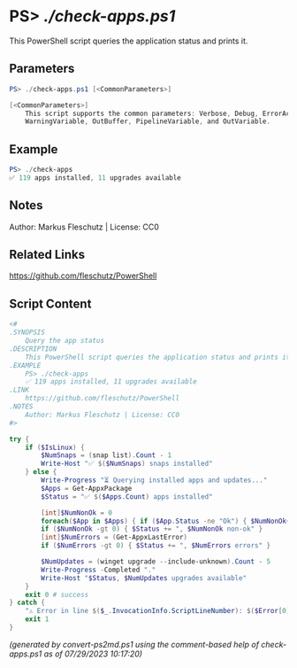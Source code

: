PS> *./check-apps.ps1*
====================

This PowerShell script queries the application status and prints it.

Parameters
----------
```powershell
PS> ./check-apps.ps1 [<CommonParameters>]

[<CommonParameters>]
    This script supports the common parameters: Verbose, Debug, ErrorAction, ErrorVariable, WarningAction, 
    WarningVariable, OutBuffer, PipelineVariable, and OutVariable.
```

Example
-------
```powershell
PS> ./check-apps
✅ 119 apps installed, 11 upgrades available

```

Notes
-----
Author: Markus Fleschutz | License: CC0

Related Links
-------------
https://github.com/fleschutz/PowerShell

Script Content
--------------
```powershell
<#
.SYNOPSIS
	Query the app status
.DESCRIPTION
	This PowerShell script queries the application status and prints it.
.EXAMPLE
	PS> ./check-apps
	✅ 119 apps installed, 11 upgrades available
.LINK
	https://github.com/fleschutz/PowerShell
.NOTES
	Author: Markus Fleschutz | License: CC0
#>

try {
	if ($IsLinux) {
		$NumSnaps = (snap list).Count - 1
		Write-Host "✅ $($NumSnaps) snaps installed"
	} else {
		Write-Progress "⏳ Querying installed apps and updates..."
		$Apps = Get-AppxPackage
		$Status = "✅ $($Apps.Count) apps installed"

		[int]$NumNonOk = 0
		foreach($App in $Apps) { if ($App.Status -ne "Ok") { $NumNonOk++ } }
		if ($NumNonOk -gt 0) { $Status += ", $NumNonOk non-ok" }
		[int]$NumErrors = (Get-AppxLastError)
		if ($NumErrors -gt 0) { $Status += ", $NumErrors errors" }

		$NumUpdates = (winget upgrade --include-unknown).Count - 5
		Write-Progress -Completed "."
		Write-Host "$Status, $NumUpdates upgrades available"
	}
	exit 0 # success
} catch {
	"⚠️ Error in line $($_.InvocationInfo.ScriptLineNumber): $($Error[0])"
	exit 1
}
```

*(generated by convert-ps2md.ps1 using the comment-based help of check-apps.ps1 as of 07/29/2023 10:17:20)*
